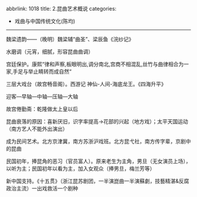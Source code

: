 abbrlink: 1018
title: 2.昆曲艺术概说
categories:
  - 戏曲与中国传统文化(陈均)
---
魏梁遗韵——（晚明）魏梁辅“曲圣”、梁辰鱼《浣纱记》

水磨调（元宵，细腻，形容昆曲曲调）

宫廷保护。康熙“律和声察,板眼明出,调分南北,宫商不相混乱,丝竹与曲律相合为一家,手足与举止睛转而成自然“

三层大戏台（故宫畅音阁）。西游记 神仙-人间-海底龙王。《四海升平》

迎客—早轴—中轴—压轴—大轴

故宫倦勤斋：乾隆做太上皇以后

昆曲衰落的原因：喜新厌旧，识字率提高→花部的兴起（地方戏）；太平天国运动（南方艺人不能外出演出）

成为民间艺术。北方京津冀，南方苏浙沪戏班。北方昆弋社，南方传字辈，京剧中的昆曲

民国初年，捧昆角的恶习（官员富人）。原来老生为主角，男旦（无女演员上场），以听为主；民国初年以看为主，加入女观众（捧男旦，梅兰芳等）

新中国支持。《十五贯》（浙江昆苏剧团，一半演崑曲一半演蘇劇，技藝精湛&反腐政治主流）一出戏救活一个剧种